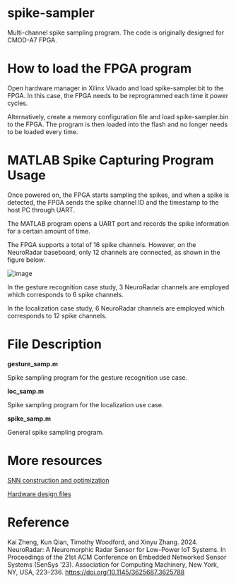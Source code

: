 # spike-sampler
Multi-channel spike sampling program. The code is originally designed for CMOD-A7 FPGA. 

# How to load the FPGA program
Open hardware manager in Xilinx Vivado and load spike-sampler.bit to the FPGA. In this case, the FPGA needs to be reprogrammed each time it power cycles. 

Alternatively, create a memory configuration file and load spike-sampler.bin to the FPGA. The program is then loaded into the flash and no longer needs to be loaded every time.

# MATLAB Spike Capturing Program Usage
Once powered on, the FPGA starts sampling the spikes, and when a spike is detected, the FPGA sends the spike channel ID and the timestamp to the host PC through UART. 

The MATLAB program opens a UART port and records the spike information for a certain amount of time. 

The FPGA supports a total of 16 spike channels. However, on the NeuroRadar baseboard, only 12 channels are connected, as shown in the figure below.

![image](https://github.com/kaizheng28/spike-sampler/assets/144567523/1fe3e34d-6da5-463c-9f9e-eca11bb247b5)

In the gesture recognition case study, 3 NeuroRadar channels are employed which corresponds to 6 spike channels. 

In the localization case study, 6 NeuroRadar channels are employed which corresponds to 12 spike channels. 

# File Description
**gesture_samp.m**  

Spike sampling program for the gesture recognition use case.

**loc_samp.m**      

Spike sampling program for the localization use case. 

**spike_samp.m**   

General spike sampling program. 

# More resources
[SNN construction and optimization](https://github.com/kaizheng28/neuro-radar-snn/)

[Hardware design files](https://github.com/kaizheng28/neuro-radar-pcb)

# Reference
Kai Zheng, Kun Qian, Timothy Woodford, and Xinyu Zhang. 2024. NeuroRadar: A Neuromorphic Radar Sensor for Low-Power IoT Systems. In Proceedings of the 21st ACM Conference on Embedded Networked Sensor Systems (SenSys '23). Association for Computing Machinery, New York, NY, USA, 223–236. https://doi.org/10.1145/3625687.3625788

